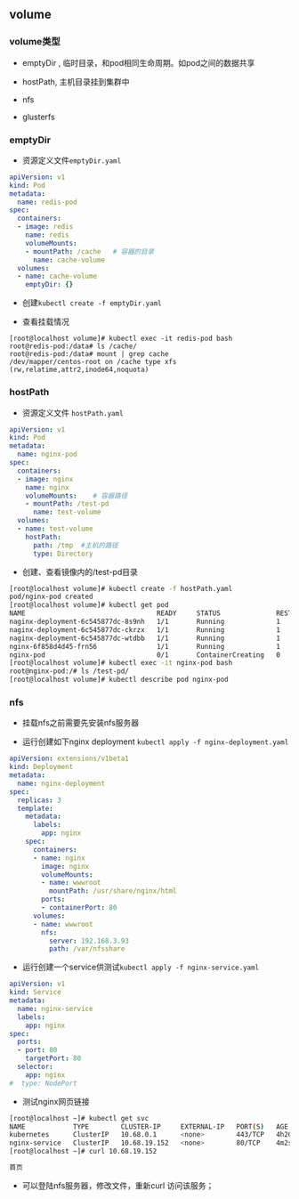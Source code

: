 ## volume

### volume类型

* emptyDir , 临时目录，和pod相同生命周期。如pod之间的数据共享

* hostPath, 主机目录挂到集群中

* nfs 

* glusterfs

### emptyDir

* 资源定义文件``emptyDir.yaml``

```yaml
apiVersion: v1
kind: Pod
metadata:
  name: redis-pod
spec:
  containers:
  - image: redis
    name: redis
    volumeMounts:
    - mountPath: /cache   # 容器的目录
      name: cache-volume
  volumes:
  - name: cache-volume
    emptyDir: {}
```

* 创建``kubectl create -f emptyDir.yaml``

* 查看挂载情况

```
[root@localhost volume]# kubectl exec -it redis-pod bash 
root@redis-pod:/data# ls /cache/
root@redis-pod:/data# mount | grep cache 
/dev/mapper/centos-root on /cache type xfs (rw,relatime,attr2,inode64,noquota)
```


### hostPath


* 资源定义文件 ``hostPath.yaml``

```yaml
apiVersion: v1
kind: Pod 
metadata: 
  name: nginx-pod
spec:
  containers:
  - image: nginx
    name: nginx
    volumeMounts:    # 容器路径
    - mountPath: /test-pd
      name: test-volume
  volumes:
  - name: test-volume
    hostPath: 
      path: /tmp  #主机的路径
      type: Directory 
```

* 创建、查看镜像内的/test-pd目录

```bash
[root@localhost volume]# kubectl create -f hostPath.yaml 
pod/nginx-pod created
[root@localhost volume]# kubectl get pod 
NAME                                 READY     STATUS              RESTARTS   AGE
naginx-deployment-6c545877dc-8s9nh   1/1       Running             1          8d
naginx-deployment-6c545877dc-ckrzx   1/1       Running             1          8d
naginx-deployment-6c545877dc-wtdbb   1/1       Running             1          8d
nginx-6f858d4d45-frn56               1/1       Running             1          8d
nginx-pod                            0/1       ContainerCreating   0          7s
[root@localhost volume]# kubectl exec -it nginx-pod bash 
root@nginx-pod:/# ls /test-pd/
[root@localhost volume]# kubectl describe pod nginx-pod 
```


### nfs

* 挂载nfs之前需要先安装nfs服务器

* 运行创建如下nginx deployment ``kubectl apply -f nginx-deployment.yaml ``

```yaml
apiVersion: extensions/v1beta1
kind: Deployment
metadata: 
  name: nginx-deployment
spec:
  replicas: 3
  template: 
    metadata:
      labels:
        app: nginx
    spec: 
      containers:
      - name: nginx
        image: nginx 
        volumeMounts:
        - name: wwwroot
          mountPath: /usr/share/nginx/html
        ports:
        - containerPort: 80
      volumes:
      - name: wwwroot
        nfs: 
          server: 192.168.3.93
          path: /var/nfsshare
```

* 运行创建一个service供测试``kubectl apply -f nginx-service.yaml``

```yaml
apiVersion: v1
kind: Service
metadata: 
  name: nginx-service
  labels:
    app: nginx
spec: 
  ports:
  - port: 80
    targetPort: 80
  selector:
    app: nginx
#  type: NodePort
```

* 测试nginx网页链接

```bash
[root@localhost ~]# kubectl get svc 
NAME            TYPE        CLUSTER-IP     EXTERNAL-IP   PORT(S)   AGE
kubernetes      ClusterIP   10.68.0.1      <none>        443/TCP   4h20m
nginx-service   ClusterIP   10.68.19.152   <none>        80/TCP    4m2s
[root@localhost ~]# curl 10.68.19.152

首页

```

* 可以登陆nfs服务器，修改文件，重新curl 访问该服务；
